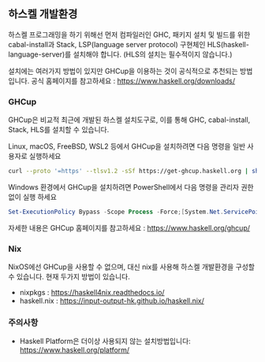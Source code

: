 ## 하스켈 개발환경
하스켈 프로그래밍을 하기 위해선 먼저 컴파일러인 GHC, 패키지 설치 및 빌드를 위한 cabal-install과 Stack, LSP(language server protocol) 구현체인 HLS(haskell-language-server)를 설치해야 합니다. (HLS의 설치는 필수적이지 않습니다.)

설치에는 여러가지 방법이 있지만 GHCup을 이용하는 것이 공식적으로 추천되는 방법입니다.
공식 홈페이지를 참고하세요 : <https://www.haskell.org/downloads/>

### GHCup
GHCup은 비교적 최근에 개발된 하스켈 설치도구로, 이를 통해 GHC, cabal-install, Stack, HLS를 설치할 수 있습니다.

Linux, macOS, FreeBSD, WSL2 등에서 GHCup을 설치하려면 다음 명령을 일반 사용자로 실행하세요
```sh
curl --proto '=https' --tlsv1.2 -sSf https://get-ghcup.haskell.org | sh
```

Windows 환경에서 GHCup을 설치하려면 PowerShell에서 다음 명령을 관리자 권한 없이 실행 하세요
```powershell
Set-ExecutionPolicy Bypass -Scope Process -Force;[System.Net.ServicePointManager]::SecurityProtocol = [System.Net.ServicePointManager]::SecurityProtocol -bor 3072; try { Invoke-Command -ScriptBlock ([ScriptBlock]::Create((Invoke-WebRequest https://www.haskell.org/ghcup/sh/bootstrap-haskell.ps1 -UseBasicParsing))) -ArgumentList $true } catch { Write-Error $_ }
```

자세한 내용은 GHCup 홈페이지를 참고하세요 : <https://www.haskell.org/ghcup/>

### Nix
NixOS에선 GHCup을 사용할 수 없으며, 대신 nix를 사용해 하스켈 개발환경을 구성할 수 있습니다.
현재 두가지 방법이 있습니다.
* nixpkgs : <https://haskell4nix.readthedocs.io/>
* haskell.nix : <https://input-output-hk.github.io/haskell.nix/>

### 주의사항
* Haskell Platform은 더이상 사용되지 않는 설치방법입니다: <https://www.haskell.org/platform/>
